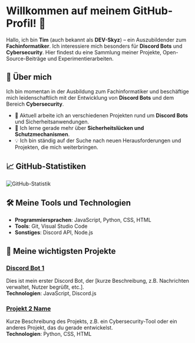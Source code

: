 # Willkommen auf meinem GitHub-Profil! 👋

Hallo, ich bin **Tim** (auch bekannt als **DEV-Skyz**) – ein Auszubildender zum **Fachinformatiker**. Ich interessiere mich besonders für **Discord Bots** und **Cybersecurity**. Hier findest du eine Sammlung meiner Projekte, Open-Source-Beiträge und Experimentierarbeiten.

## 🚀 Über mich
Ich bin momentan in der Ausbildung zum Fachinformatiker und beschäftige mich leidenschaftlich mit der Entwicklung von **Discord Bots** und dem Bereich **Cybersecurity**. 

- 🔭 Aktuell arbeite ich an verschiedenen Projekten rund um **Discord Bots** und Sicherheitsanwendungen.
- 🌱 Ich lerne gerade mehr über **Sicherheitslücken und Schutzmechanismen**.
- 💡 Ich bin ständig auf der Suche nach neuen Herausforderungen und Projekten, die mich weiterbringen.

## 📈 GitHub-Statistiken

![GitHub-Statistik](https://github-readme-stats.vercel.app/api?username=DEV-Skyz&show_icons=true&hide_title=true&count_private=true&hide=prs)

## 🛠️ Meine Tools und Technologien

- **Programmiersprachen**: JavaScript, Python, CSS, HTML
- **Tools**: Git, Visual Studio Code
- **Sonstiges**: Discord API, Node.js

## 📂 Meine wichtigsten Projekte

### [Discord Bot 1](https://github.com/DEV-Skyz/discord-bot1)
Dies ist mein erster Discord Bot, der [kurze Beschreibung, z.B. Nachrichten verwaltet, Nutzer begrüßt, etc.].  
**Technologien**: JavaScript, Discord.js

### [Projekt 2 Name](https://github.com/DEV-Skyz/projekt2)
Kurze Beschreibung des Projekts, z.B. ein Cybersecurity-Tool oder ein anderes Projekt, das du gerade entwickelst.  
**Technologien**: Python, CSS, HTML

